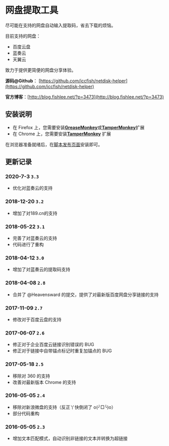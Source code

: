 # 网盘提取工具

尽可能在支持的网盘自动输入提取码，省去下载的烦恼。

目前支持的网盘：

* 百度云盘
* 蓝奏云
* 天翼云

致力于提供更简便的网盘分享体验。

**源码@Github**： [https://github.com/iccfish/netdisk-helper](https://github.com/iccfish/netdisk-helper)

**官方博客**：[http://blog.fishlee.net/?p=3473](http://blog.fishlee.net/?p=3473)

## 安装说明

* 在 Firefox 上，您需要安装[**GreaseMonkey**](https://addons.mozilla.org/zh-CN/firefox/addon/greasemonkey/)或[**TamperMonkey**](https://addons.mozilla.org/en-US/firefox/addon/tampermonkey/)扩展
* 在 Chrome 上，您需要安装[**TamperMonkey**](https://chrome.google.com/webstore/detail/dhdgffkkebhmkfjojejmpbldmpobfkfo) 扩展

在浏览器准备就绪后，在[脚本发布页面](https://greasyfork.org/zh-CN/scripts/18733-%E7%BD%91%E7%9B%98%E6%8F%90%E5%8F%96%E5%B7%A5%E5%85%B7)安装即可。

## 更新记录

### 2020-7-3 `3.3`

* 优化对蓝奏云的支持

### 2018-12-20 `3.2`

* 增加了对189.cn的支持

### 2018-05-22 `3.1`

* 完善了对蓝奏云的支持
* 代码进行了重构

### 2018-04-12 `3.0`

* 增加了对蓝奏云的提取码支持

### 2018-04-08 `2.8`

* 合并了 @Heavensward 的提交，提供了对最新版百度网盘分享链接的支持

### 2017-11-09 `2.7`

* 修改对于百度云盘的支持

### 2017-06-07 `2.6`

* 修正对于企业百度云链接识别错误的 BUG
* 修正对于链接中自带锚点标记时重复加锚点的 BUG

### 2017-05-18 `2.5`

* 移除对 360 的支持
* 改善对最新版本 Chrome 的支持

### 2016-05-05 `2.4`

* 移除对新浪微盘的支持（反正丫快倒闭了 o(╯□╰)o）
* 部分代码重构

### 2016-05-05 `2.3`

* 增加文本匹配模式，自动识别非链接的文本并转换为超链接
